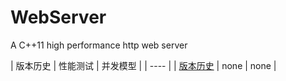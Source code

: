 # WebServer
A C++11 high performance http web server 

| 版本历史 | 性能测试 | 并发模型 |
| ---- |
| [版本历史](版本历史.md) | none | none |